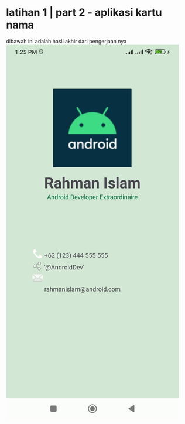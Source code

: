 # latihan 1 | part 2 - aplikasi kartu nama
dibawah ini adalah hasil akhir dari pengerjaan nya
<img src="screenshot_01.jpg"/>
